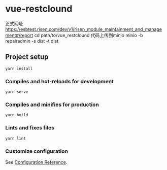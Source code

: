 # vue-restclound
正式网址
https://esbtest.risen.com/dev/v1/risen_module_maintainment_and_management#/report
cd path/to/vue_restclound
代码上传到minio
minio -b repairadmin -s dist -t dist

## Project setup
```
yarn install
```

### Compiles and hot-reloads for development
```
yarn serve
```

### Compiles and minifies for production
```
yarn build
```

### Lints and fixes files
```
yarn lint
```

### Customize configuration
See [Configuration Reference](https://cli.vuejs.org/config/).
